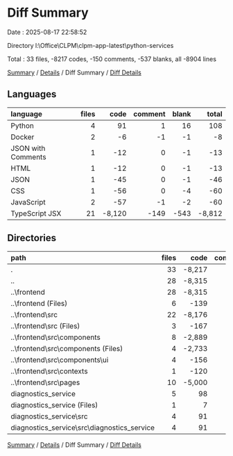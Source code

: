 # Diff Summary

Date : 2025-08-17 22:58:52

Directory l:\\Office\\CLPM\\clpm-app-latest\\python-services

Total : 33 files,  -8217 codes, -150 comments, -537 blanks, all -8904 lines

[Summary](results.md) / [Details](details.md) / Diff Summary / [Diff Details](diff-details.md)

## Languages
| language | files | code | comment | blank | total |
| :--- | ---: | ---: | ---: | ---: | ---: |
| Python | 4 | 91 | 1 | 16 | 108 |
| Docker | 2 | -6 | -1 | -1 | -8 |
| JSON with Comments | 1 | -12 | 0 | -1 | -13 |
| HTML | 1 | -12 | 0 | -1 | -13 |
| JSON | 1 | -45 | 0 | -1 | -46 |
| CSS | 1 | -56 | 0 | -4 | -60 |
| JavaScript | 2 | -57 | -1 | -2 | -60 |
| TypeScript JSX | 21 | -8,120 | -149 | -543 | -8,812 |

## Directories
| path | files | code | comment | blank | total |
| :--- | ---: | ---: | ---: | ---: | ---: |
| . | 33 | -8,217 | -150 | -537 | -8,904 |
| .. | 28 | -8,315 | -151 | -554 | -9,020 |
| ..\\frontend | 28 | -8,315 | -151 | -554 | -9,020 |
| ..\\frontend (Files) | 6 | -139 | -2 | -7 | -148 |
| ..\\frontend\\src | 22 | -8,176 | -149 | -547 | -8,872 |
| ..\\frontend\\src (Files) | 3 | -167 | -6 | -17 | -190 |
| ..\\frontend\\src\\components | 8 | -2,889 | -43 | -231 | -3,163 |
| ..\\frontend\\src\\components (Files) | 4 | -2,733 | -43 | -211 | -2,987 |
| ..\\frontend\\src\\components\\ui | 4 | -156 | 0 | -20 | -176 |
| ..\\frontend\\src\\contexts | 1 | -120 | -7 | -20 | -147 |
| ..\\frontend\\src\\pages | 10 | -5,000 | -93 | -279 | -5,372 |
| diagnostics_service | 5 | 98 | 1 | 17 | 116 |
| diagnostics_service (Files) | 1 | 7 | 0 | 1 | 8 |
| diagnostics_service\\src | 4 | 91 | 1 | 16 | 108 |
| diagnostics_service\\src\\diagnostics_service | 4 | 91 | 1 | 16 | 108 |

[Summary](results.md) / [Details](details.md) / Diff Summary / [Diff Details](diff-details.md)